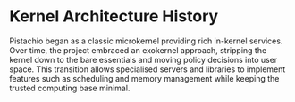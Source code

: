 # Kernel Architecture History

Pistachio began as a classic microkernel providing rich in-kernel services. Over time, the project embraced an exokernel approach, stripping the kernel down to the bare essentials and moving policy decisions into user space. This transition allows specialised servers and libraries to implement features such as scheduling and memory management while keeping the trusted computing base minimal.
